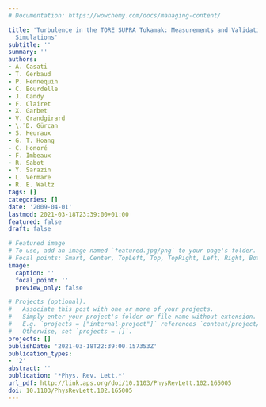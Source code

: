 ```yaml
---
# Documentation: https://wowchemy.com/docs/managing-content/

title: 'Turbulence in the TORE SUPRA Tokamak: Measurements and Validation of Nonlinear
  Simulations'
subtitle: ''
summary: ''
authors:
- A. Casati
- T. Gerbaud
- P. Hennequin
- C. Bourdelle
- J. Candy
- F. Clairet
- X. Garbet
- V. Grandgirard
- \.̈ D. Gürcan
- S. Heuraux
- G. T. Hoang
- C. Honoré
- F. Imbeaux
- R. Sabot
- Y. Sarazin
- L. Vermare
- R. E. Waltz
tags: []
categories: []
date: '2009-04-01'
lastmod: 2021-03-18T23:39:00+01:00
featured: false
draft: false

# Featured image
# To use, add an image named `featured.jpg/png` to your page's folder.
# Focal points: Smart, Center, TopLeft, Top, TopRight, Left, Right, BottomLeft, Bottom, BottomRight.
image:
  caption: ''
  focal_point: ''
  preview_only: false

# Projects (optional).
#   Associate this post with one or more of your projects.
#   Simply enter your project's folder or file name without extension.
#   E.g. `projects = ["internal-project"]` references `content/project/deep-learning/index.md`.
#   Otherwise, set `projects = []`.
projects: []
publishDate: '2021-03-18T22:39:00.157353Z'
publication_types:
- '2'
abstract: ''
publication: '*Phys. Rev. Lett.*'
url_pdf: http://link.aps.org/doi/10.1103/PhysRevLett.102.165005
doi: 10.1103/PhysRevLett.102.165005
---
```

